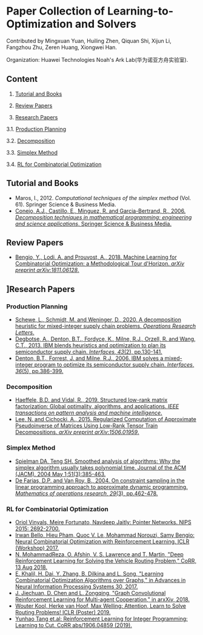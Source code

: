 # Paper Collection of Learning-to-Optimization and Solvers

Contributed by Mingxuan Yuan, Huiling Zhen, Qiquan Shi, Xijun Li, Fangzhou Zhu, Zeren Huang, Xiongwei Han.

Organization: Huawei Technologies Noah's Ark Lab(华为诺亚方舟实验室).

## Content

1. [Tutorial and Books](#tutorial-and-books)

2. [Review Papers](#review-papers)

3. [Research Papers](#research-papers)
  
  3.1. [Production Planning](#production-planning)
  
  3.2. [Decomposition](#decomposition)
  
  3.3. [Simplex Method](#simplex-method)
  
  3.4. [RL for Combinatorial Optimization](#rl-for-combinatorial-optimization)


## <span id="tutorial-and-books">Tutorial and Books</span>

* Maros, I., 2012. *Computational techniques of the simplex method* (Vol. 61). Springer Science & Business Media.
* [Conejo, A.J., Castillo, E., Minguez, R. and Garcia-Bertrand, R., 2006. *Decomposition techniques in mathematical programming: engineering and science applications*. Springer Science & Business Media.](https://books.google.com.sg/books?hl=en&lr=&id=gdJDAAAAQBAJ&oi=fnd&pg=PA3&dq=Decomposition_Techniques_in_Mathematical_Programming_Engineering_and_Science_Applications&ots=rQIhXC0jA6&sig=jWoTKaiXhL0rGkubBtwnHgJEnVc&redir_esc=y#v=onepage&q=Decomposition_Techniques_in_Mathematical_Programming_Engineering_and_Science_Applications&f=false)

## <span id="review-papers">Review Papers</span>

* [Bengio, Y., Lodi, A. and Prouvost, A., 2018. Machine Learning for Combinatorial Optimization: a Methodological Tour d'Horizon. *arXiv preprint arXiv:1811.06128*.](https://arxiv.org/abs/1811.06128)

## <span id="research-papers">]Research Papers</span>

### <span id="production-planning">Production Planning</span>

* [Schewe, L., Schmidt, M. and Weninger, D., 2020. A decomposition heuristic for mixed-integer supply chain problems. *Operations Research Letters*.](https://www.sciencedirect.com/science/article/pii/S0167637720300249)
* [Degbotse, A., Denton, B.T., Fordyce, K., Milne, R.J., Orzell, R. and Wang, C.T., 2013. IBM blends heuristics and optimization to plan its semiconductor supply chain. *Interfaces*, *43*(2), pp.130-141.](https://pubsonline.informs.org/doi/abs/10.1287/inte.1120.0642)
* [Denton, B.T., Forrest, J. and Milne, R.J., 2006. IBM solves a mixed-integer program to optimize its semiconductor supply chain. *Interfaces*, *36*(5), pp.386-399.](https://pubsonline.informs.org/doi/abs/10.1287/inte.1060.0238)

### <span id="decomposition">Decomposition</span>

* [Haeffele, B.D. and Vidal, R., 2019. Structured low-rank matrix factorization: Global optimality, algorithms, and applications. *IEEE transactions on pattern analysis and machine intelligence*.](https://ieeexplore.ieee.org/abstract/document/8643982/)
* [Lee, N. and Cichocki, A., 2015. Regularized Computation of Approximate Pseudoinverse of Matrices Using Low-Rank Tensor Train Decompositions. *arXiv preprint arXiv:1506.01959*.](https://www.researchgate.net/profile/Andrzej_Cichocki2/publication/277895438_Regularized_Computation_of_Approximate_Pseudoinverse_of_Matrices_Using_Low-Rank_Tensor_Train_Decompositions/links/566803da08aea62726ef7352.pdf)

### <span id="simplex-method">Simplex Method</span>

* [Spielman DA, Teng SH. Smoothed analysis of algorithms: Why the simplex algorithm usually takes polynomial time. Journal of the ACM (JACM). 2004 May 1;51(3):385-463.](https://arxiv.org/abs/cs/0111050)
* [De Farias, D.P. and Van Roy, B., 2004. On constraint sampling in the linear programming approach to approximate dynamic programming. *Mathematics of operations research*, *29*(3), pp.462-478.](https://pubsonline.informs.org/doi/abs/10.1287/moor.1040.0094)

### <span id="rl-for-combinatorial-optimization">RL for Combinatorial Optimization</span>
* [Oriol Vinyals, Meire Fortunato, Navdeep Jaitly: Pointer Networks. NIPS 2015: 2692-2700.](https://arxiv.org/abs/1506.03134)
* [Irwan Bello, Hieu Pham, Quoc V. Le, Mohammad Norouzi, Samy Bengio: Neural Combinatorial Optimization with Reinforcement Learning. ICLR (Workshop) 2017.](https://arxiv.org/abs/1611.09940)
* [N. MohammadReza, O. Afshin, V. S. Lawrence and T. Martin, "Deep Reinforcement Learning for Solving the Vehicle Routing Problem," CoRR, 13 Aug 2018.](https://arxiv.org/abs/1802.04240v1)
* [E. Khalil, H. Dai, Y. Zhang, B. Dilkina and L. Song, "Learning Combinatorial Optimization Algorithms over Graphs," in Advances in Neural Information Processing Systems 30, 2017.](https://arxiv.org/abs/1704.01665) 
* [J. Jiechuan, D. Chen and L. Zongqing, "Graph Convolutional Reinforcement Learning for Multi-agent Cooperation," in arxXiv, 2018.](https://arxiv.org/abs/1810.09202v1) 
* [Wouter Kool, Herke van Hoof, Max Welling: Attention, Learn to Solve Routing Problems! ICLR (Poster) 2019.](https://arxiv.org/abs/1803.08475v3) 
* [Yunhao Tang et.al: Reinforcement Learning for Integer Programming: Learning to Cut. CoRR abs/1906.04859 (2019).](https://arxiv.org/abs/1906.04859) 
